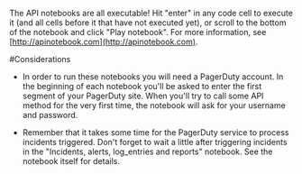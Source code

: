 The API notebooks are all executable! Hit "enter" in any code cell to execute it (and all cells before it that have not executed yet), or scroll to the bottom of the notebook and click "Play notebook". For more information, see [http://apinotebook.com](http://apinotebook.com).

#Considerations

- In order to run these notebooks you will need a PagerDuty account. In the beginning of each notebook you'll be asked to enter the first segment of your PagerDuty site. When you'll try to call some API method for the very first time, the notebook will ask for your username and password.

- Remember that it takes some time for the PagerDuty service to process incidents triggered. Don't forget to wait a little after triggering incidents in the "Incidents, alerts, log_entries and reports" notebook. See the notebook itself for details.
